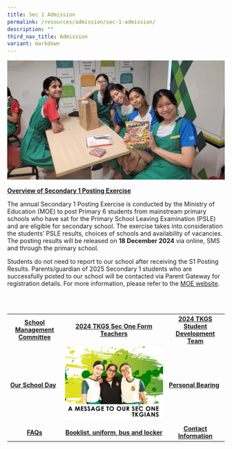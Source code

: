 ```yaml
---
title: Sec 1 Admission
permalink: /resources/admission/sec-1-admission/
description: ""
third_nav_title: Admission
variant: markdown
---
```

<img src="/images/Resources/Admission/s1combine.gif">

<p><strong><u>Overview of Secondary 1 Posting Exercise</u></strong></p>
<p>The annual Secondary 1 Posting Exercise is conducted by the Ministry of Education (MOE) to post Primary 6 students from mainstream primary schools who have sat for the Primary School Leaving Examination (PSLE) and are eligible for secondary school. The exercise takes into consideration the students’ PSLE results, choices of schools and availability of vacancies. The posting results will be released on <b>18 December 2024</b> via online, SMS and through the primary school.</p>
<p>Students do not need to report to our school after receiving the S1 Posting Results. Parents/guardian of 2025 Secondary 1 students who are successfully posted to our school will be contacted via Parent Gateway for registration details. For more information, please refer to the <a href="https://www.moe.gov.sg/news/press-releases/20241120-release-of-2024-psle-results#:~:text=Release%20of%20S1%20Posting%20Results&amp;text=The%20S1%20Posting%20Results%20will,applicant%20during%20the%20application%20process)" target="_blank" rel="noopener">MOE website</a>.&nbsp;</p>
<br>
<br>
<table>
<tbody>
<tr>
<td style="text-align: center;"><a href="https://drive.google.com/file/d/1a9BS3cHTObu_yzPJuF81_y_a4aBPjgUu/view?usp=sharing" target="_blank" rel="noopener"><strong>School Management Committee</strong></a></td>
<td style="text-align: center;"><a href="https://drive.google.com/file/d/1BTjofokggmYMzZISB5prlWSCFVtPMx31/view?usp=sharing" target="_blank" rel="noopener"><strong>2024 TKGS Sec One Form Teachers</strong></a></td>
<td style="text-align: center;"><a href="https://drive.google.com/file/d/1mScTRbGOuBwnzBwzyI99a7O8jARXfoGD/view?usp=sharing" target="_blank" rel="noopener"><strong>2024 TKGS Student Development Team</strong></a></td>
</tr>
<tr>
<td style="vertical-align: middle;"><a href="https://drive.google.com/file/d/1wGSJJV8t9qsFgG0B4PFCr3VZJ73I5J5k/view?usp=drive_link" target="_blank" rel="noopener"><strong>Our School Day</strong></a></td>
<td style="vertical-align: middle;"><a href="https://drive.google.com/file/d/1L-A20LLWcH6BjFctgFQJMJHIttDGHSUB/view?usp=sharing" target="_blank" rel="noopener"><img src="/images/sec1.jpg"></a></td>
<td style="vertical-align: middle;"><a href="https://drive.google.com/file/d/1g-yZV60K0zSDiAiecFc2oFxygc_aI3QO/view?usp=sharing" target="_blank" rel="noopener"><strong>Personal Bearing</strong></a></td>
</tr>
<tr>
<td style="text-align: center;"><a href="https://drive.google.com/file/d/1MTnb-Vfc4KBs5RnZC1iuNaWPFpDVH-9G/view?usp=drive_link" target="_blank" rel="noopener"><strong>FAQs</strong></a></td>
<td style="text-align: center;"><a href="/useful-links/booklist-uniform-bus-n-locker/" target="_blank" rel="noopener"><strong>Booklist, uniform, bus and locker</strong></a></td>
<td style="text-align: center;"><a href="/useful-links/contact-information" target="_blank" rel="noopener"><strong>Contact Information</strong></a></td>
</tr>
</tbody>
</table>